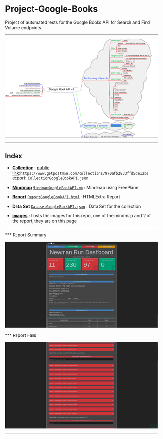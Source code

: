 # Project-Google-Books

Project of automated tests for the Google Books API for Search and Find Volume endpoints

- - - - - - - - - - - - - - - - - - - - - - - - - - - - - - -
![mindmap](images/MindmapGoogleBookAPI.png?raw=true)
- - - - - - - - - - - - - - - - - - - - - - - - - - - - - - -

## Index

* [**Collection**](https://github.com/RomainSeite/Project-Google-Books/blob/main/CollectionGoogleBookAPI.json) :
[public link](https://www.getpostman.com/collections/970afb2833ffd5de12b0):`https://www.getpostman.com/collections/970afb2833ffd5de12b0`
[export](https://github.com/RomainSeite/Project-Google-Books/blob/main/CollectionGoogleBookAPI.json): `CollectionGoogleBookAPI.json`

* [**Mindmap**](https://github.com/RomainSeite/Project-Google-Books/blob/main/images/MindmapGoogleBookAPI.png) [`MindmapGoogleBookAPI.mm`](https://github.com/RomainSeite/Project-Google-Books/blob/main/MindmapGoogleBookAPI.mm) : Mindmap using FreePlane

* [**Report**](https://github.com/RomainSeite/Project-Google-Books/blob/main/images/ReportSummaryGoogleBookAPI.png) [`ReportGoogleBookAPI.html`](https://github.com/RomainSeite/Project-Google-Books/blob/main/ReportGoogleBookAPI.html) : HTMLExtra Report

* **Data Set** [`DatasetGoogleBookAPI.json`](https://github.com/RomainSeite/Project-Google-Books/blob/main/DatasetGoogleBookAPI.json) : Data Set for the collection

* [**images**](https://github.com/RomainSeite/Project-Google-Books/tree/main/images) : hosts the images for this repo, one of the mindmap and 2 of the report, they are on this page

- - - - - - - - - - - - - - - - - - - - - - - - - - - - - - -

*** Report Summary

![report](images/ReportSummaryGoogleBookAPI.png?raw=true)

*** Report Fails

![report](images/ReportFailsGoogleBookAPI.png?raw=true)

- - - - - - - - - - - - - - - - - - - - - - - - - - - - - - -
